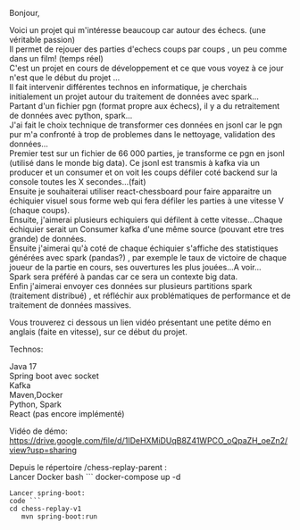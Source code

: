 Bonjour,

Voici un projet qui m'intéresse beaucoup car autour des échecs.  (une véritable passion)  
Il permet de rejouer des parties d'echecs coups par coups , un peu comme dans un film!  (temps réel)  
C'est un projet en cours de développement et ce que vous voyez à ce jour n'est que le début du projet ...   
Il fait intervenir différentes technos en informatique, je cherchais initialement un projet autour du traitement de données avec spark...    
Partant d'un fichier pgn (format propre aux échecs), il y a du retraitement de données avec python, spark...  
J'ai fait le choix technique de transformer ces données en jsonl car le pgn pur m'a confronté à trop de problemes dans le nettoyage, validation des données...  
Premier test sur un fichier de 66 000 parties, je transforme ce pgn en jsonl (utilisé dans le monde big data).
Ce jsonl est transmis à kafka via un producer et un consumer et on voit les coups défiler coté backend sur la console toutes les X secondes...(fait)  
Ensuite je souhaiterai utiliser react-chessboard pour faire apparaitre un échiquier visuel sous forme web qui fera défiler les parties à une vitesse V (chaque coups).   
Ensuite, j'aimerai plusieurs echiquiers qui défilent à cette vitesse...Chaque échiquier serait un Consumer kafka d'une même source (pouvant etre tres grande) de données.    
Ensuite j'aimerai qu'à coté de chaque échiquier s'affiche des statistiques générées avec spark (pandas?) , par exemple le taux de victoire de chaque joueur de la partie en cours, ses ouvertures les plus jouées...A voir...    
Spark sera préféré à pandas car ce sera un contexte big data.  
Enfin j'aimerai envoyer ces données sur plusieurs partitions spark (traitement distribué) , et réfléchir aux problématiques de performance et de traitement de données massives.  

Vous trouverez ci dessous un lien vidéo présentant une petite démo en anglais (faite en vitesse), sur ce début du projet.  

Technos:  

Java 17  
Spring boot avec socket  
Kafka   
Maven,Docker   
Python, Spark   
React (pas encore implémenté)   

Vidéo de démo:  
https://drive.google.com/file/d/1IDeHXMiDUqB8Z41WPCO_oQpaZH_oeZn2/view?usp=sharing

Depuis le répertoire /chess-replay-parent :  
Lancer Docker
bash ```
   docker-compose up -d  
```
Lancer spring-boot:
code ```
cd chess-replay-v1
   mvn spring-boot:run
```


